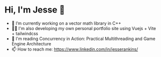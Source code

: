 # Hi, I'm Jesse 🦖
                                       
- 🔭 I’m currently working on a vector math library in C++
- 👨‍💻 I'm also developing my own personal portfolio site using Vuejs + Vite + tailwindcss
- 📖 I'm reading Concurrency in Action: Practical Multithreading and Game Engine Architecture
- 📫 How to reach me: https://www.linkedin.com/in/jesserankins/
